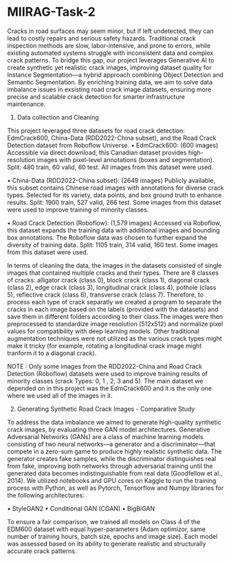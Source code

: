 # MIIRAG-Task-2

Cracks in road surfaces may seem minor, but if left undetected, they can lead to costly repairs and serious safety hazards. Traditional crack inspection methods are slow, labor-intensive, and prone to errors, while existing automated systems struggle with inconsistent data and complex crack patterns. To bridge this gap, our project leverages Generative AI to create synthetic yet realistic crack images, improving dataset quality for Instance Segmentation—a hybrid approach combining Object Detection and Semantic Segmentation. By enriching training data, we aim to solve data imbalance issues in exsisting road crack image datasets, ensuring more precise and scalable crack detection for smarter infrastructure maintenance.

1.	Data collection and Cleaning
   
This project leveraged three datasets for road crack detection: EdmCrack600, China-Data (RDD2022-China subset), and the Road Crack Detection dataset from Roboflow Universe.
•	EdmCrack600: (600 images) Accessible via direct download, this Canadian dataset provides high-resolution images with pixel-level annotations (boxes and segmentation). Split: 480 train, 60 valid, 60 test. All images from this dataset were used. 

•	China-Data (RDD2022-China subset): (2649 images) Publicly available, this subset contains Chinese road images with annotations for diverse crack types. Selected for its variety, data points, and box ground truth to enhance results. Split: 1900 train, 527 valid, 266 test. Some images from this dataset were used to improve training of minority classes.

•	Road Crack Detection (Roboflow): (1,579 images) Accessed via Roboflow, this dataset expands the training data with additional images and bounding box annotations. The Roboflow data was chosen to further expand the diversity of training data. Split: 1105 train, 314 valid, 160 test. Some images from this dataset were used. 

In terms of cleaning the data, the images in the datasets consisted of single images that contained multiple cracks and their types. There are 8 classes of cracks: alligator crack (class 0), block crack (class 1), diagonal crack (class 2), edge crack (class 3), longitudinal crack (class 4), pothole (class 5), reflective crack (class 6), transverse crack (class 7). Therefore, to process each type of crack separatly we created a program to separate the cracks in each image based on the labels (provided with the datasets) and save them in different folders according to their class.The images were then preprocessed to standardize image resolution (512x512) and normalize pixel values for compatibility with deep learning models. Other traditional augmentation techniques were not utilized as the various crack types might make it tricky (for example, rotating a longitudinal crack image might tranform it to a diagonal crack). 

NOTE : Only some images from the RDD2022-China and Road Crack Detection (Roboflow) datasets were used to improve training results of minority classes (crack Types:  0, 1 , 2, 3 and 5). The main dataset we depended on in this project was the EdmCrack600 and it is the only one where we used all of the images in it. 


2.	Generating Synthetic Road Crack Images - Comparative Study
   
To address the data imbalance we aimed to generate high-quality synthetic crack images, by evaluating three GAN model architectures. Generative Adversarial Networks (GANs) are a class of machine learning models consisting of two neural networks—a generator and a discriminator—that compete in a zero-sum game to produce highly realistic synthetic data. The generator creates fake samples, while the discriminator distinguishes real from fake, improving both networks through adversarial training until the generated data becomes indistinguishable from real data (Goodfellow et al., 2014). We utilized notebooks and GPU cores on Kaggle to run the training process with Python, as well as Pytorch, Tensorflow and Numpy libraries for the following architectures:

•	StyleGAN2
•	Conditional GAN (CGAN)
•	BigBiGAN

To ensure a fair comparison, we trained all models on Class 4 of the EDM600 dataset with equal hyper-parameters (Adam optimizor, same number of training hours, batch size, epochs and image size). Each model was assessed based on its ability to generate realistic and structurally accurate crack patterns.


